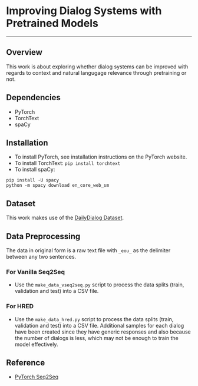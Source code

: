 # Improving Dialog Systems with Pretrained Models



***
## Overview
This work is about exploring whether dialog systems can be improved with regards to context and natural langugage relevance through pretraining or not.

## Dependencies
 - PyTorch
 - TorchText
 - spaCy
 
 ## Installation
 - To install PyTorch, see installation instructions on the PyTorch website.
 - To install TorchText: `pip install torchtext`
 - To install spaCy: 
 ```
 pip install -U spacy
 python -m spacy download en_core_web_sm
 ```
 
## Dataset
This work makes use of the [DailyDialog Dataset](https://arxiv.org/abs/1710.03957). 

## Data Preprocessing
The data in original form is a raw text file with `_eou_` as the delimiter between any two sentences. 

### For Vanilla Seq2Seq
- Use the `make_data_vseq2seq.py` script to process the data splits (train, validation and test) into a CSV file.

### For HRED
- Use the `make_data_hred.py` script to process the data splits (train, validation and test) into a CSV file. Additional samples for each dialog have been created since they have generic responses and also because the number of dialogs is less, which may not be enough to train the model effectively. 

## Reference
* [PyTorch Seq2Seq](https://github.com/bentrevett/pytorch-seq2seq)
 
